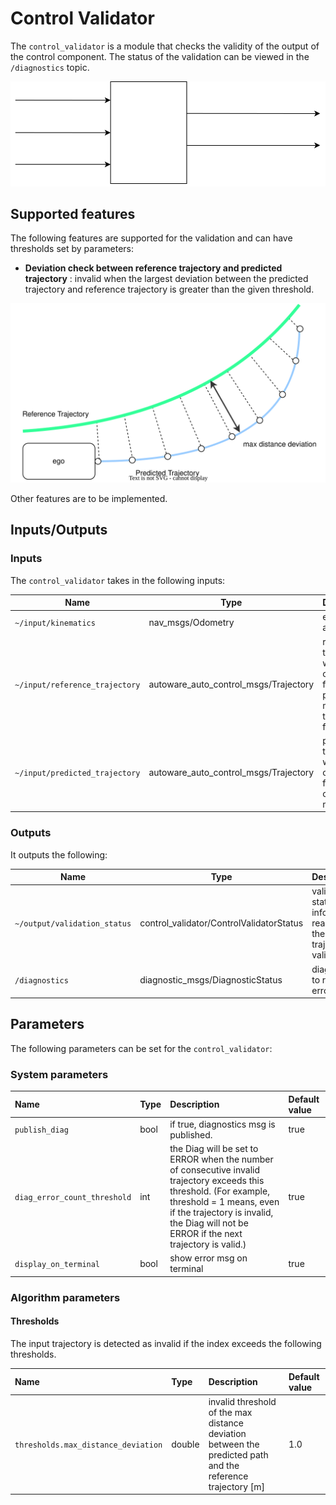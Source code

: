 # Control Validator

The `control_validator` is a module that checks the validity of the output of the control component. The status of the validation can be viewed in the `/diagnostics` topic.

![control_validator](./image/control_validator.drawio.svg)

## Supported features

The following features are supported for the validation and can have thresholds set by parameters:

- **Deviation check between reference trajectory and predicted trajectory** : invalid when the largest deviation between the predicted trajectory and reference trajectory is greater than the given threshold.

![trajectory_deviation](./image/trajectory_deviation.drawio.svg)

Other features are to be implemented.

## Inputs/Outputs

### Inputs

The `control_validator` takes in the following inputs:

| Name                           | Type                                  | Description                                                                    |
| ------------------------------ | ------------------------------------- | ------------------------------------------------------------------------------ |
| `~/input/kinematics`           | nav_msgs/Odometry                     | ego pose and twist                                                             |
| `~/input/reference_trajectory` | autoware_auto_control_msgs/Trajectory | reference trajectory which is outputted from planning module to to be followed |
| `~/input/predicted_trajectory` | autoware_auto_control_msgs/Trajectory | predicted trajectory which is outputted from control module                    |

### Outputs

It outputs the following:

| Name                         | Type                                     | Description                                                               |
| ---------------------------- | ---------------------------------------- | ------------------------------------------------------------------------- |
| `~/output/validation_status` | control_validator/ControlValidatorStatus | validator status to inform the reason why the trajectory is valid/invalid |
| `/diagnostics`               | diagnostic_msgs/DiagnosticStatus         | diagnostics to report errors                                              |

## Parameters

The following parameters can be set for the `control_validator`:

### System parameters

| Name                         | Type | Description                                                                                                                                                                                                                                | Default value |
| :--------------------------- | :--- | :----------------------------------------------------------------------------------------------------------------------------------------------------------------------------------------------------------------------------------------- | :------------ |
| `publish_diag`               | bool | if true, diagnostics msg is published.                                                                                                                                                                                                     | true          |
| `diag_error_count_threshold` | int  | the Diag will be set to ERROR when the number of consecutive invalid trajectory exceeds this threshold. (For example, threshold = 1 means, even if the trajectory is invalid, the Diag will not be ERROR if the next trajectory is valid.) | true          |
| `display_on_terminal`        | bool | show error msg on terminal                                                                                                                                                                                                                 | true          |

### Algorithm parameters

#### Thresholds

The input trajectory is detected as invalid if the index exceeds the following thresholds.

| Name                                | Type   | Description                                                                                                 | Default value |
| :---------------------------------- | :----- | :---------------------------------------------------------------------------------------------------------- | :------------ |
| `thresholds.max_distance_deviation` | double | invalid threshold of the max distance deviation between the predicted path and the reference trajectory [m] | 1.0           |
